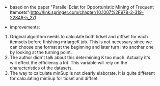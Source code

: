 * based on the paper "Parallel Eclat for Opportunistic Mining of Frequent Itemsets"(http://link.springer.com/chapter/10.1007%2F978-3-319-22849-5_27)

* improvements:
1. Original algorithm needs to calculate both tidset and diffset for each itemsets before finishing mrlargeK job. This is not necessary since we can choose one format at the beginning and later turn into another one by looking at the turning point.
2. The author didn't talk about this determining K too much. Actually it's will effect the efficiency a lot. This variable will rely on the characteristics of the datasets. 
3. The way to calculate minSup is not clearly elaborate. It is quite different for calculating minSup for tidset and diffset.
